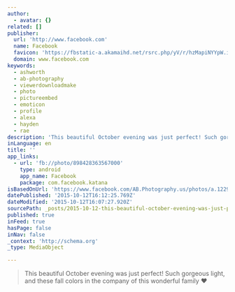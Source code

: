 ```yaml
---
author:
  - avatar: {}
related: []
publisher:
  url: 'http://www.facebook.com'
  name: Facebook
  favicon: 'https://fbstatic-a.akamaihd.net/rsrc.php/yV/r/hzMapiNYYpW.ico'
  domain: www.facebook.com
keywords:
  - ashworth
  - ab-photography
  - viewerdownloadmake
  - photo
  - pictureembed
  - emoticon
  - profile
  - alexa
  - hayden
  - rae
description: 'This beautiful October evening was just perfect! Such gorgeous light, and these fall colors in the company of this wonderful family ♥'
inLanguage: en
title: ''
app_links:
  - url: 'fb://photo/898428363567000'
    type: android
    app_name: Facebook
    package: com.facebook.katana
isBasedOnUrl: 'https://www.facebook.com/AB.Photography.us/photos/a.122933917783119.25643.104905329585978/898428363567000/?type=3'
datePublished: '2015-10-12T16:12:25.769Z'
dateModified: '2015-10-12T16:07:27.920Z'
sourcePath: _posts/2015-10-12-this-beautiful-october-evening-was-just-perfect-such-gorgeo.md
published: true
inFeed: true
hasPage: false
inNav: false
_context: 'http://schema.org'
_type: MediaObject

---
```

> This beautiful October evening was just perfect&excl; Such gorgeous light&comma; and these fall colors in the company of this wonderful family ♥